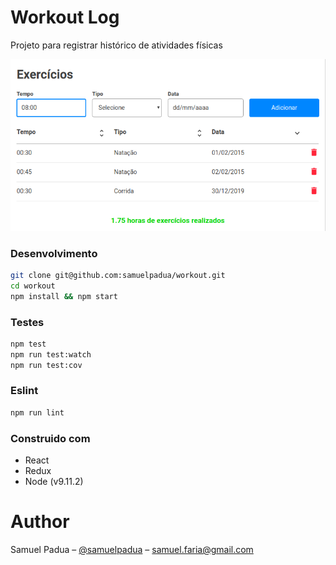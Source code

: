 # Workout Log

Projeto para registrar histórico de atividades físicas

![Tela de Exemplo](https://github.com/samuelpadua/workout/blob/master/img/exemplo.png)

### Desenvolvimento

```sh
git clone git@github.com:samuelpadua/workout.git
cd workout
npm install && npm start
```

### Testes

```sh
npm test
npm run test:watch
npm run test:cov
```

### Eslint
```sh
npm run lint
```


### Construido com
* React
* Redux
* Node (v9.11.2)

# Author
Samuel Padua – [@samuelpadua](https://github.com/samuelpadua) – samuel.faria@gmail.com
